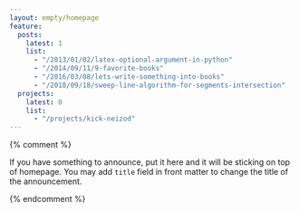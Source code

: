 ```yaml
---
layout: empty/homepage
feature:
  posts:
    latest: 1
    list:
      - "/2013/01/02/latex-optional-argument-in-python"
      - "/2014/09/11/9-favorite-books"
      - "/2016/03/08/lets-write-something-into-books"
      - "/2018/09/18/sweep-line-algorithm-for-segments-intersection"
  projects:
    latest: 0
    list:
      - "/projects/kick-neizod"
---
```


{% comment %}

If you have something to announce, put it here and it will be sticking on top of homepage. You may add `title` field in front matter to change the title of the announcement.


{% endcomment %}
